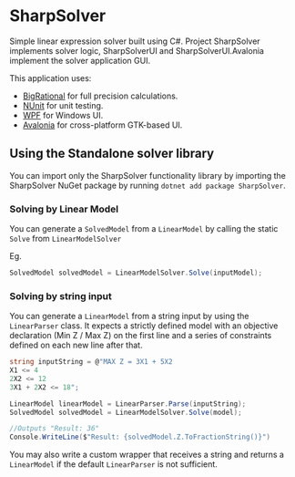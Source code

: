 # SharpSolver

Simple linear expression solver built using C#.
Project SharpSolver implements solver logic, SharpSolverUI and SharpSolverUI.Avalonia implement the solver application GUI.

This application uses:
- [BigRational](https://github.com/AdamWhiteHat/BigRational) for full precision calculations.
- [NUnit](https://github.com/nunit/nunit) for unit testing.
- [WPF](https://github.com/dotnet/wpf) for Windows UI.
- [Avalonia](https://github.com/AvaloniaUI/Avalonia) for cross-platform GTK-based UI.

## Using the Standalone solver library

You can import only the SharpSolver functionality library by importing the SharpSolver NuGet package by running `dotnet add package SharpSolver`.

### Solving by Linear Model

You can generate a `SolvedModel` from a `LinearModel` by calling the static `Solve` from `LinearModelSolver`

Eg.
```csharp
SolvedModel solvedModel = LinearModelSolver.Solve(inputModel);
```

### Solving by string input
You can generate a `LinearModel` from a string input by using the `LinearParser` class. It expects a strictly defined model with an objective declaration (Min Z / Max Z) on the first line and a series of constraints defined on each new line after that.

```csharp
string inputString = @"MAX Z = 3X1 + 5X2
X1 <= 4
2X2 <= 12
3X1 + 2X2 <= 18";

LinearModel linearModel = LinearParser.Parse(inputString);
SolvedModel solvedModel = LinearModelSolver.Solve(model);

//Outputs "Result: 36"
Console.WriteLine($"Result: {solvedModel.Z.ToFractionString()}")
```

You may also write a custom wrapper that receives a string and returns a `LinearModel` if the default `LinearParser` is not sufficient.